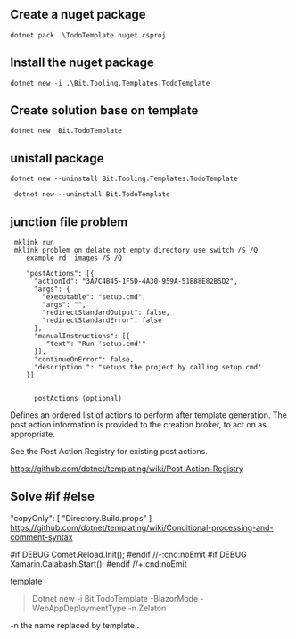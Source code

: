 
## Create a nuget package

    dotnet pack .\TodoTemplate.nuget.csproj

## Install the nuget package

    dotnet new -i .\Bit.Tooling.Templates.TodoTemplate


## Create solution base on template

    dotnet new  Bit.TodoTemplate

## unistall package 
    dotnet new --uninstall Bit.Tooling.Templates.TodoTemplate

     dotnet new --uninstall Bit.TodoTemplate


## junction file problem
     mklink run
     mklink problem on delate not empty directory use switch /S /Q 
        example rd  images /S /Q

        "postActions": [{
          "actionId": "3A7C4B45-1F5D-4A30-959A-51B88E82B5D2",
          "args": {
            "executable": "setup.cmd",
            "args": "",
            "redirectStandardOutput": false,
            "redirectStandardError": false
          },
          "manualInstructions": [{
             "text": "Run 'setup.cmd'"
          }],
          "continueOnError": false,
          "description ": "setups the project by calling setup.cmd"
        }]


          postActions (optional)

Defines an ordered list of actions to perform after template generation. The post action information is provided to the creation broker, to act on as appropriate.

See the Post Action Registry for existing post actions.

https://github.com/dotnet/templating/wiki/Post-Action-Registry


## Solve #if #else

"copyOnly": [ "Directory.Build.props" ]
https://github.com/dotnet/templating/wiki/Conditional-processing-and-comment-syntax


#if DEBUG
Comet.Reload.Init();
#endif
//-:cnd:noEmit
#if DEBUG
Xamarin.Calabash.Start();
#endif
//+:cnd:noEmit






template
> Dotnet new  -i Bit.TodoTemplate -BlazorMode  -WebAppDeploymentType -n Zelaton


-n the name replaced by template..
